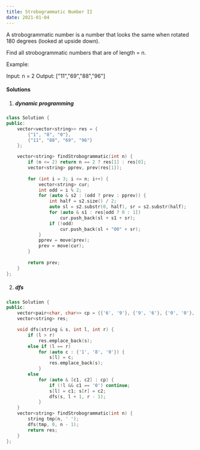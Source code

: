 ```yaml
---
title: Strobogrammatic Number II
date: 2021-01-04
---
```

A strobogrammatic number is a number that looks the same when rotated 180 degrees (looked at upside down).

Find all strobogrammatic numbers that are of length = n.

Example:

Input:  n = 2
Output: ["11","69","88","96"]

#### Solutions

1. ##### dynamic programming

```cpp
class Solution {
public:
    vector<vector<string>> res = {
        {"1", "8", "0"},
        {"11", "88", "69", "96"}
    };

    vector<string> findStrobogrammatic(int n) {
        if (n <= 2) return n == 2 ? res[1] : res[0];
        vector<string> pprev, prev(res[1]);
        
        for (int i = 3; i <= n; i++) {
            vector<string> cur;
            int odd = i % 2;
            for (auto & s2 : (odd ? prev : pprev)) {
                int half = s2.size() / 2;
                auto sl = s2.substr(0, half), sr = s2.substr(half);
                for (auto & s1 : res[odd ? 0 : 1])
                    cur.push_back(sl + s1 + sr);
                if (!odd)
                    cur.push_back(sl + "00" + sr);
            }
            pprev = move(prev);
            prev = move(cur);
        }
    
        return prev;
    }
};
```

2. ##### dfs

```cpp
class Solution {
public:
    vector<pair<char, char>> cp = {{'6', '9'}, {'9', '6'}, {'0', '0'}, {'8', '8'}, {'1', '1'}};
    vector<string> res;

    void dfs(string & s, int l, int r) {
        if (l > r)
            res.emplace_back(s);
        else if (l == r)
            for (auto c : {'1', '8', '0'}) {
                s[l] = c;
                res.emplace_back(s);
            }
        else
            for (auto & [c1, c2] : cp) {
                if (!l && c1 == '0') continue;
                s[l] = c1; s[r] = c2;
                dfs(s, l + 1, r - 1);
            }
    }
    vector<string> findStrobogrammatic(int n) {
        string tmp(n, ' ');
        dfs(tmp, 0, n - 1);
        return res;
    }
};
```